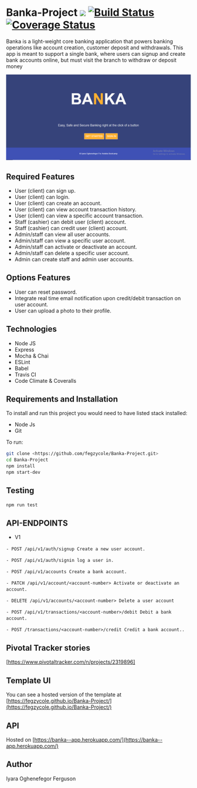 # Banka-Project <a href="https://codeclimate.com/github/fegzycole/Banka-Project/maintainability"><img src="https://api.codeclimate.com/v1/badges/eeb800fdd3ccccdfb721/maintainability" /></a> [![Build Status](https://travis-ci.com/fegzycole/Banka-Project.svg?branch=develop)](https://travis-ci.com/fegzycole/Banka-Project) [![Coverage Status](https://coveralls.io/repos/github/fegzycole/Banka-Project/badge.svg?branch=develop)](https://coveralls.io/github/fegzycole/Banka-Project?branch=develop)

Banka is a light-weight core banking application that powers banking operations like account
creation, customer deposit and withdrawals. This app is meant to support a single bank, where
users can signup and create bank accounts online, but must visit the branch to withdraw or
deposit money


<img src = './UI/Images/Capture.png' alt = 'Banka Landing Page' >


## Required Features
- User (client) can sign up.
- User (client) can login.
- User (client) can create an account.
- User (client) can view account transaction history.
- User (client) can view a specific account transaction.
- Staff (cashier) can debit user (client) account.
- Staff (cashier) can credit user (client) account.
- Admin/staff can view all user accounts.
- Admin/staff can view a specific user account.
- Admin/staff can activate or deactivate an account.
- Admin/staff can delete a specific user account.
- Admin can create staff and admin user accounts.


## Options Features
- User can reset password.
- Integrate real time email notification upon credit/debit transaction on user account.
- User can upload a photo to their profile.

## Technologies

- Node JS
- Express
- Mocha & Chai
- ESLint
- Babel
- Travis CI
- Code Climate & Coveralls


## Requirements and Installation

To install and run this project you would need to have listed stack installed:

- Node Js
- Git

To run:

```sh
git clone <https://github.com/fegzycole/Banka-Project.git>
cd Banka-Project
npm install
npm start-dev
```

## Testing

```sh
npm run test
```

## API-ENDPOINTS

- V1

`- POST /api/v1/auth/signup Create a new user account.`

`- POST /api/v1/auth/signin log a user in.`

`- POST /api/v1/accounts Create a bank account.`

`- PATCH /api/v1/account/<account-number> Activate or deactivate an account.`

`- DELETE /api/v1/accounts/<account-number> Delete a user account`

`- POST /api/v1/transactions/<account-number>/debit Debit a bank account.`

`- POST /transactions/<account-number>/credit Credit a bank account..`


## Pivotal Tracker stories

[https://www.pivotaltracker.com/n/projects/2319896]


## Template UI

You can see a hosted version of the template at [https://fegzycole.github.io/Banka-Project/](https://fegzycole.github.io/Banka-Project/)


## API

Hosted on [https://banka--app.herokuapp.com/](https://banka--app.herokuapp.com/)

## Author

Iyara Oghenefegor Ferguson

